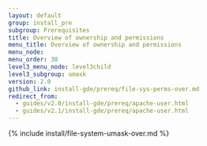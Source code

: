 ```yaml
---
layout: default
group: install_pre
subgroup: Prerequisites
title: Overview of ownership and permissions
menu_title: Overview of ownership and permissions
menu_node:
menu_order: 30
level3_menu_node: level3child
level3_subgroup: umask
version: 2.0
github_link: install-gde/prereq/file-sys-perms-over.md
redirect_from: 
  - guides/v2.0/install-gde/prereq/apache-user.html
  - guides/v2.1/install-gde/prereq/apache-user.html
---
```


{% include install/file-system-umask-over.md %}
